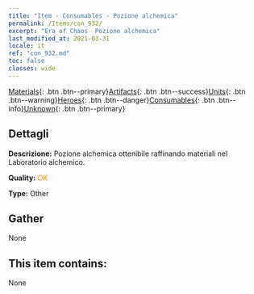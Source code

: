 ```yaml
---
title: "Item - Consumables - Pozione alchemica"
permalink: /Items/con_932/
excerpt: "Era of Chaos  Pozione alchemica"
last_modified_at: 2021-03-31
locale: it
ref: "con_932.md"
toc: false
classes: wide
---
```

 [Materials](/it/Items/){: .btn .btn--primary}[Artifacts](/it/Items/Artifacts/){: .btn .btn--success}[Units](/it/Items/Units/){: .btn .btn--warning}[Heroes](/it/Items/Heroes/){: .btn .btn--danger}[Consumables](/it/Items/Consumables/){: .btn .btn--info}[Unknown](/it/Items/Unknown/){: .btn .btn--primary}

## Dettagli
 **Descrizione:** Pozione alchemica ottenibile raffinando materiali nel Laboratorio alchemico.

 **Quality:** <span style="color: #FF8C00">OK</span>

 **Type:** Other

## Gather

  None

## This item contains:

  None

